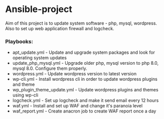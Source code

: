 # Ansible-project
Aim of this project is to update system software - php, mysql, wordpress. Also to set up web application firewall and logcheck.
### Playbooks:
- apt_update.yml - Update and upgrade system packages and look for operating system updates
- update_php_mysql.yml - Upgrade older php, mysql version to php 8.0, mysql 8.0. Configure them properly.
- wordpress.yml - Update wordpress version to latest version 
- wp-cli.yml - Install wordpress cli in order to update wordpress plugins and theme
- wp_plugin_theme_update.yml - Update wordpress plugins and themes using wp-cli
- logcheck.yml - Set up logcheck and make it send email every 12 hours
- waf.yml - Install and set up WAF and change it's paranoia level 
- waf_report.yml - Create anacron job to create WAF report once a day
